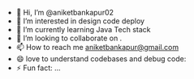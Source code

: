 - 👋 Hi, I’m @aniketbankapur02
- 👀 I’m interested in design code deploy
- 🌱 I’m currently learning Java Tech stack
- 💞️ I’m looking to collaborate on .
- 📫 How to reach me aniketbankapur@gmail.com
- 😄 love to understand codebases and debug code:
- ⚡ Fun fact: ...

<!---
aniketbankapur02/aniketbankapur02 is a ✨ special ✨ repository because its `README.md` (this file) appears on your GitHub profile.
You can click the Preview link to take a look at your changes.
--->
